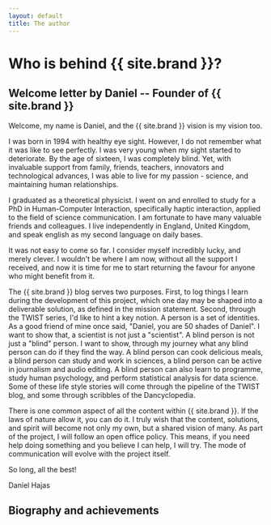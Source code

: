 ```yaml
---
layout: default
title: The author
---
```


# Who is behind {{ site.brand }}?

## Welcome letter by Daniel -- Founder of {{ site.brand }}

Welcome, my name is Daniel, and the {{ site.brand }} vision is my vision too. 

I was born in 1994 with healthy eye sight. However, I do not remember what it was like to see perfectly. I was very young when my sight started to deteriorate. By the age of sixteen, I was completely blind. Yet, with invaluable support from family, friends, teachers, innovators and technological advances, I was able to live for my passion - science, and maintaining human relationships.

I graduated as a theoretical physicist. I went on and enrolled to study for a PhD in Human-Computer Interaction, specifically haptic interaction, applied to the field of science communication. I am fortunate to have many valuable friends and colleagues. I live independently in England, United Kingdom, and speak english as my second language on daily bases. 

It was not easy to come so far. I consider myself incredibly lucky, and merely clever. I wouldn't be where I am now, without all the support I received, and now it is time for me to start returning the favour for anyone who might benefit from it.

The {{ site.brand }} blog serves two purposes. First, to log things I learn during the development of this project, which one day may be shaped into a deliverable solution, as defined in the mission statement. Second, through the TWIST series, I'd like to hint a key notion. A person is a set of identities. As a good friend of mine once said, "Daniel, you are 50 shades of Daniel". I want to show that, a scientist is not just a "scientist". A blind person is not just a "blind" person. I want to show, through my journey what any blind person can do if they find the way. A blind person can cook delicious meals, a blind person can study and work in sciences, a blind person can be active in journalism and audio editing. A blind person can also learn to programme, study human psychology, and perform statistical analysis for data science. Some of these life style stories will come through the pipeline of the TWIST blog, and some through scribbles of the Dancyclopedia. 

There is one common aspect of all the content within {{ site.brand }}. If the laws of nature allow it, you can do it. I truly wish that the content, solutions, and spirit will become not only my own, but a shared vision of many. As part of the project, I will follow an open office policy. This means, if you need help doing something and you believe I can help, I will try. The mode of communication will evolve with the project itself. 

So long, all the best!

Daniel Hajas

## Biography and achievements

<!-- CV info here -->
